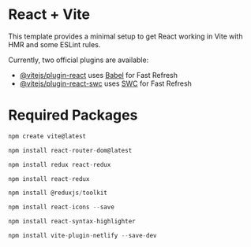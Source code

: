 # React + Vite

This template provides a minimal setup to get React working in Vite with HMR and some ESLint rules.

Currently, two official plugins are available:

- [@vitejs/plugin-react](https://github.com/vitejs/vite-plugin-react/blob/main/packages/plugin-react/README.md) uses [Babel](https://babeljs.io/) for Fast Refresh
- [@vitejs/plugin-react-swc](https://github.com/vitejs/vite-plugin-react-swc) uses [SWC](https://swc.rs/) for Fast Refresh

# Required Packages

```javascript
npm create vite@latest

npm install react-router-dom@latest

npm install redux react-redux

npm install react-redux

npm install @reduxjs/toolkit

npm install react-icons --save

npm install react-syntax-highlighter

npm install vite-plugin-netlify --save-dev

```